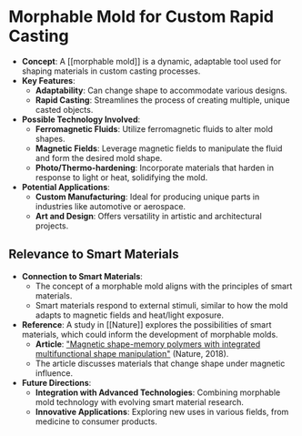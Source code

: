 # Morphable Mold for Custom Rapid Casting

- **Concept**: A [[morphable mold]] is a dynamic, adaptable tool used for shaping materials in custom casting processes.
- **Key Features**:
  - **Adaptability**: Can change shape to accommodate various designs.
  - **Rapid Casting**: Streamlines the process of creating multiple, unique casted objects.
- **Possible Technology Involved**:
  - **Ferromagnetic Fluids**: Utilize ferromagnetic fluids to alter mold shapes.
  - **Magnetic Fields**: Leverage magnetic fields to manipulate the fluid and form the desired mold shape.
  - **Photo/Thermo-hardening**: Incorporate materials that harden in response to light or heat, solidifying the mold.
- **Potential Applications**:
  - **Custom Manufacturing**: Ideal for producing unique parts in industries like automotive or aerospace.
  - **Art and Design**: Offers versatility in artistic and architectural projects.

## Relevance to Smart Materials

- **Connection to Smart Materials**:
  - The concept of a morphable mold aligns with the principles of smart materials.
  - Smart materials respond to external stimuli, similar to how the mold adapts to magnetic fields and heat/light exposure.
- **Reference**: A study in [[Nature]] explores the possibilities of smart materials, which could inform the development of morphable molds.
  - **Article**: ["Magnetic shape-memory polymers with integrated multifunctional shape manipulation"](https://www.nature.com/articles/s41586-018-0185-0) (Nature, 2018).
  - The article discusses materials that change shape under magnetic influence.
- **Future Directions**:
  - **Integration with Advanced Technologies**: Combining morphable mold technology with evolving smart material research.
  - **Innovative Applications**: Exploring new uses in various fields, from medicine to consumer products.
